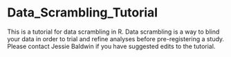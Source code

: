 # Data_Scrambling_Tutorial

This is a tutorial for data scrambling in R. Data scrambling is a way to blind your data in order to trial and refine analyses before pre-registering a study. 
Please contact Jessie Baldwin if you have suggested edits to the tutorial.
